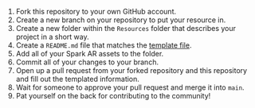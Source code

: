 1. Fork this repository to your own GitHub account.
1. Create a new branch on your repository to put your resource in.
1. Create a new folder within the `Resources` folder that describes your project in a short way.
1. Create a `README.md` file that matches the [template file](https://github.com/Boston-DevC/Spark-AR-Community-Resources/blob/main/TEMPLATE-README.md).
1. Add all of your Spark AR assets to the folder.
1. Commit all of your changes to your branch.
1. Open up a pull request from your forked repository and this repository and fill out the templated information.
1. Wait for someone to approve your pull request and merge it into `main`.
1. Pat yourself on the back for contributing to the community!
